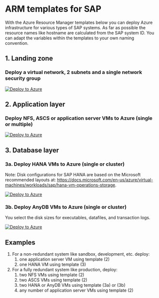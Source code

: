 # ARM templates for SAP
With the Azure Resource Manager templates below you can deploy Azure infrastructure for various types of SAP systems. As far as possible the resource names like hostname are calculated from the SAP system ID. You can adapt the variables within the templates to your own naming convention.

## 1. Landing zone
### Deploy a virtual network, 2 subnets and a single network security group
[![Deploy to Azure](https://azuredeploy.net/deploybutton.png)](https://portal.azure.com/#create/Microsoft.Template/uri/https%3A%2F%2Fraw.githubusercontent.com%2Fdohughes-msft%2Fsap%2Fmaster%2Farm%2Fnetwork%2Fvnet_nsg.json)

## 2. Application layer
### Deploy NFS, ASCS or application server VMs to Azure (single or multiple)
[![Deploy to Azure](https://azuredeploy.net/deploybutton.png)](https://portal.azure.com/#create/Microsoft.Template/uri/https%3A%2F%2Fraw.githubusercontent.com%2Fdohughes-msft%2Fsap%2Fmaster%2Farm%2Fvm%2Fvm_app_multi_singleline.json)

## 3. Database layer
### 3a. Deploy HANA VMs to Azure (single or cluster)
Note: Disk configurations for SAP HANA are based on the Microsoft recommended layouts at:
https://docs.microsoft.com/en-us/azure/virtual-machines/workloads/sap/hana-vm-operations-storage.

[![Deploy to Azure](https://azuredeploy.net/deploybutton.png)](https://portal.azure.com/#create/Microsoft.Template/uri/https%3A%2F%2Fraw.githubusercontent.com%2Fdohughes-msft%2Fsap%2Fmaster%2Farm%2Fvm%2Fvm_hana_multi.json)

### 3b. Deploy AnyDB VMs to Azure (single or cluster)
You select the disk sizes for executables, datafiles, and transaction logs.

[![Deploy to Azure](https://azuredeploy.net/deploybutton.png)](https://portal.azure.com/#create/Microsoft.Template/uri/https%3A%2F%2Fraw.githubusercontent.com%2Fdohughes-msft%2Fsap%2Fmaster%2Farm%2Fvm%2Fvm_anydb_multi.json)

## Examples
1. For a non-redundant system like sandbox, development, etc. deploy:
    1. one application server VM using template (2)
    2. one HANA VM using template (3)
2. For a fully redundant system like production, deploy:
    1. two NFS VMs using template (2)
    2. two ASCS VMs using template (2)
    3. two HANA or AnyDB VMs using template (3a) or (3b)
    4. any number of application server VMs using template (2)